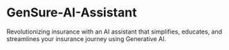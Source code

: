 # GenSure-AI-Assistant
Revolutionizing insurance with an AI assistant that simplifies, educates, and streamlines your insurance journey using Generative AI.
